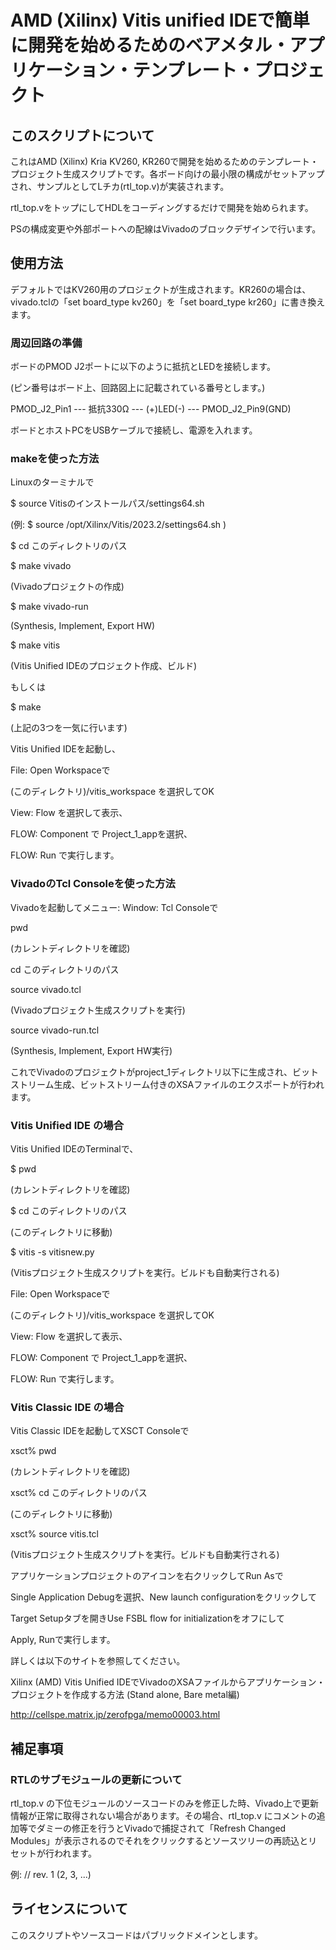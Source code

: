 # AMD (Xilinx) Vitis unified IDEで簡単に開発を始めるためのベアメタル・アプリケーション・テンプレート・プロジェクト

## このスクリプトについて

これはAMD (Xilinx) Kria KV260, KR260で開発を始めるためのテンプレート・プロジェクト生成スクリプトです。各ボード向けの最小限の構成がセットアップされ、サンプルとしてLチカ(rtl_top.v)が実装されます。

rtl_top.vをトップにしてHDLをコーディングするだけで開発を始められます。

PSの構成変更や外部ポートへの配線はVivadoのブロックデザインで行います。

## 使用方法

デフォルトではKV260用のプロジェクトが生成されます。KR260の場合は、vivado.tclの「set board_type kv260」を「set board_type kr260」に書き換えます。

### 周辺回路の準備

ボードのPMOD J2ポートに以下のように抵抗とLEDを接続します。

(ピン番号はボード上、回路図上に記載されている番号とします。)

PMOD_J2_Pin1 --- 抵抗330Ω --- (+)LED(-) --- PMOD_J2_Pin9(GND)

ボードとホストPCをUSBケーブルで接続し、電源を入れます。

### makeを使った方法

Linuxのターミナルで

$ source Vitisのインストールパス/settings64.sh

(例: $ source /opt/Xilinx/Vitis/2023.2/settings64.sh )

$ cd このディレクトリのパス

$ make vivado

(Vivadoプロジェクトの作成)

$ make vivado-run

(Synthesis, Implement, Export HW)

$ make vitis

(Vitis Unified IDEのプロジェクト作成、ビルド)

もしくは

$ make

(上記の3つを一気に行います)

Vitis Unified IDEを起動し、

File: Open Workspaceで

(このディレクトリ)/vitis_workspace を選択してOK

View: Flow を選択して表示、

FLOW: Component で Project_1_appを選択、

FLOW: Run で実行します。

### VivadoのTcl Consoleを使った方法

Vivadoを起動してメニュー: Window: Tcl Consoleで

pwd

(カレントディレクトリを確認)

cd このディレクトリのパス

source vivado.tcl

(Vivadoプロジェクト生成スクリプトを実行)

source vivado-run.tcl

(Synthesis, Implement, Export HW実行)

これでVivadoのプロジェクトがproject_1ディレクトリ以下に生成され、ビットストリーム生成、ビットストリーム付きのXSAファイルのエクスポートが行われます。

### Vitis Unified IDE の場合

Vitis Unified IDEのTerminalで、

$ pwd

(カレントディレクトリを確認)

$ cd このディレクトリのパス

(このディレクトリに移動)

$ vitis -s vitisnew.py

(Vitisプロジェクト生成スクリプトを実行。ビルドも自動実行される)

File: Open Workspaceで

(このディレクトリ)/vitis_workspace を選択してOK

View: Flow を選択して表示、

FLOW: Component で Project_1_appを選択、

FLOW: Run で実行します。

### Vitis Classic IDE の場合

Vitis Classic IDEを起動してXSCT Consoleで

xsct% pwd

(カレントディレクトリを確認)

xsct% cd このディレクトリのパス

(このディレクトリに移動)

xsct% source vitis.tcl

(Vitisプロジェクト生成スクリプトを実行。ビルドも自動実行される)

アプリケーションプロジェクトのアイコンを右クリックしてRun Asで

Single Application Debugを選択、New launch configurationをクリックして

Target Setupタブを開きUse FSBL flow for initializationをオフにして

Apply, Runで実行します。

詳しくは以下のサイトを参照してください。

Xilinx (AMD) Vitis Unified IDEでVivadoのXSAファイルからアプリケーション・プロジェクトを作成する方法 (Stand alone, Bare metal編)

http://cellspe.matrix.jp/zerofpga/memo00003.html

## 補足事項

### RTLのサブモジュールの更新について

rtl_top.v の下位モジュールのソースコードのみを修正した時、Vivado上で更新情報が正常に取得されない場合があります。その場合、rtl_top.v にコメントの追加等でダミーの修正を行うとVivadoで捕捉されて「Refresh Changed Modules」が表示されるのでそれをクリックするとソースツリーの再読込とリセットが行われます。

例: // rev. 1 (2, 3, ...)

## ライセンスについて

このスクリプトやソースコードはパブリックドメインとします。

